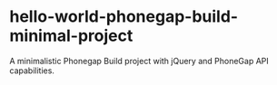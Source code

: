 hello-world-phonegap-build-minimal-project
==========================================

A minimalistic Phonegap Build project with jQuery and PhoneGap API capabilities.
